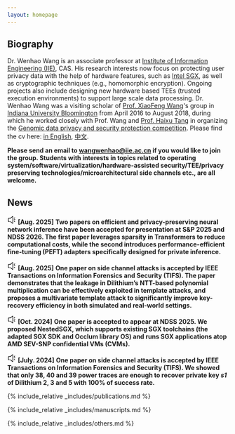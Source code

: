 ```yaml
---
layout: homepage
---
```


## Biography 

Dr. Wenhao Wang is an associate professor at [Institute of Information Engineering (IIE)](http://www.iie.ac.cn/), CAS. His research interests now focus on protecting user privacy data with the help of hardware features, such as [Intel SGX](https://software.intel.com/en-us/sgx), as well as cryptographic techniques (e.g., homomorphic encryption). Ongoing projects also include designing new hardware based TEEs (trusted execution environments) to support large scale data processing. Dr. Wenhao Wang was a visiting scholar of [Prof. XiaoFeng Wang](https://www.informatics.indiana.edu/xw7/)'s group in [Indiana University Bloomington](https://www.indiana.edu/) from April 2016 to August 2018, during which he worked closely with Prof. Wang and [Prof. Haixu Tang](https://www.informatics.indiana.edu/hatang/) in organizing the [Genomic data privacy and security protection competition](http://www.humangenomeprivacy.org/2017/). Please find the cv here: [in English](/files/cv.pdf), [中文](/files/cvc.pdf).

**Please send an email to [wangwenhao@iie.ac.cn](mailto:wangwenhao@iie.ac.cn) if you would like to join the group. Students with interests in topics related to operating system/software/virtualization/hardware-assisted security/TEE/privacy preserving technologies/microarchitectural side channels etc., are all welcome.**

## News
![letter](/images/news.png "news") **[Aug. 2025]** **Two papers on efficient and privacy-preserving neural network inference have been accepted for presentation at S&P 2025 and NDSS 2026. The first paper leverages sparsity in Transformers to reduce computational costs, while the second introduces performance-efficient fine-tuning (PEFT) adapters specifically designed for private inference.**

![letter](/images/news.png "news") **[Aug. 2025]** **One paper on side channel attacks is accepted by IEEE Transactions on Information Forensics and Security (TIFS). The paper demonstrates that the leakage in Dilithium’s NTT-based polynomial multiplication can be effectively exploited in template attacks, and proposes a multivariate template attack to significantly improve key-recovery efficiency in both simulated and real-world settings.**

![letter](/images/news.png "news") **[Oct. 2024]** **One paper is accepted to appear at NDSS 2025. We proposed NestedSGX, which supports existing SGX toolchains (the adapted SGX SDK and Occlum library OS) and runs SGX applications atop AMD SEV-SNP confidential VMs (CVMs).**  
  

![letter](/images/news.png "news") **[July. 2024]** **One paper on side channel attacks is accepted by IEEE Transactions on Information Forensics and Security (TIFS). We showed that only 38, 40 and 39 power traces are enough to recover private key _s1_ of Dilithium 2, 3 and 5 with 100% of success rate.**  

{% include_relative _includes/publications.md %}

{% include_relative _includes/manuscripts.md %}

{% include_relative _includes/others.md %}

